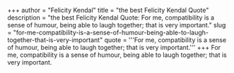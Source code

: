 +++
author = "Felicity Kendal"
title = "the best Felicity Kendal Quote"
description = "the best Felicity Kendal Quote: For me, compatibility is a sense of humour, being able to laugh together; that is very important."
slug = "for-me-compatibility-is-a-sense-of-humour-being-able-to-laugh-together-that-is-very-important"
quote = '''For me, compatibility is a sense of humour, being able to laugh together; that is very important.'''
+++
For me, compatibility is a sense of humour, being able to laugh together; that is very important.
